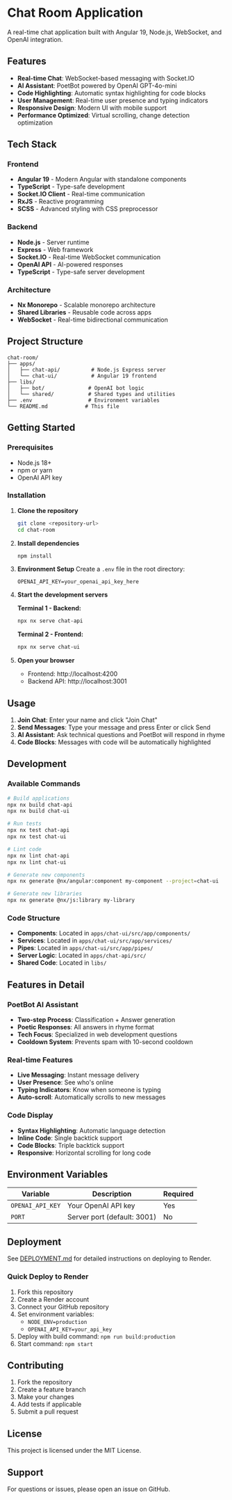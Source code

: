 # Chat Room Application

A real-time chat application built with Angular 19, Node.js, WebSocket, and OpenAI integration.

## Features

- **Real-time Chat**: WebSocket-based messaging with Socket.IO
- **AI Assistant**: PoetBot powered by OpenAI GPT-4o-mini
- **Code Highlighting**: Automatic syntax highlighting for code blocks
- **User Management**: Real-time user presence and typing indicators
- **Responsive Design**: Modern UI with mobile support
- **Performance Optimized**: Virtual scrolling, change detection optimization

## Tech Stack

### Frontend
- **Angular 19** - Modern Angular with standalone components
- **TypeScript** - Type-safe development
- **Socket.IO Client** - Real-time communication
- **RxJS** - Reactive programming
- **SCSS** - Advanced styling with CSS preprocessor

### Backend
- **Node.js** - Server runtime
- **Express** - Web framework
- **Socket.IO** - Real-time WebSocket communication
- **OpenAI API** - AI-powered responses
- **TypeScript** - Type-safe server development

### Architecture
- **Nx Monorepo** - Scalable monorepo architecture
- **Shared Libraries** - Reusable code across apps
- **WebSocket** - Real-time bidirectional communication

## Project Structure

```
chat-room/
├── apps/
│   ├── chat-api/          # Node.js Express server
│   └── chat-ui/           # Angular 19 frontend
├── libs/
│   ├── bot/              # OpenAI bot logic
│   └── shared/           # Shared types and utilities
├── .env                  # Environment variables
└── README.md            # This file
```

## Getting Started

### Prerequisites

- Node.js 18+ 
- npm or yarn
- OpenAI API key

### Installation

1. **Clone the repository**
   ```bash
   git clone <repository-url>
   cd chat-room
   ```

2. **Install dependencies**
   ```bash
   npm install
   ```

3. **Environment Setup**
   Create a `.env` file in the root directory:
   ```env
   OPENAI_API_KEY=your_openai_api_key_here
   ```

4. **Start the development servers**

   **Terminal 1 - Backend:**
   ```bash
   npx nx serve chat-api
   ```

   **Terminal 2 - Frontend:**
   ```bash
   npx nx serve chat-ui
   ```

5. **Open your browser**
   - Frontend: http://localhost:4200
   - Backend API: http://localhost:3001

## Usage

1. **Join Chat**: Enter your name and click "Join Chat"
2. **Send Messages**: Type your message and press Enter or click Send
3. **AI Assistant**: Ask technical questions and PoetBot will respond in rhyme
4. **Code Blocks**: Messages with code will be automatically highlighted

## Development

### Available Commands

```bash
# Build applications
npx nx build chat-api
npx nx build chat-ui

# Run tests
npx nx test chat-api
npx nx test chat-ui

# Lint code
npx nx lint chat-api
npx nx lint chat-ui

# Generate new components
npx nx generate @nx/angular:component my-component --project=chat-ui

# Generate new libraries
npx nx generate @nx/js:library my-library
```

### Code Structure

- **Components**: Located in `apps/chat-ui/src/app/components/`
- **Services**: Located in `apps/chat-ui/src/app/services/`
- **Pipes**: Located in `apps/chat-ui/src/app/pipes/`
- **Server Logic**: Located in `apps/chat-api/src/`
- **Shared Code**: Located in `libs/`

## Features in Detail

### PoetBot AI Assistant
- **Two-step Process**: Classification + Answer generation
- **Poetic Responses**: All answers in rhyme format
- **Tech Focus**: Specialized in web development questions
- **Cooldown System**: Prevents spam with 10-second cooldown

### Real-time Features
- **Live Messaging**: Instant message delivery
- **User Presence**: See who's online
- **Typing Indicators**: Know when someone is typing
- **Auto-scroll**: Automatically scrolls to new messages

### Code Display
- **Syntax Highlighting**: Automatic language detection
- **Inline Code**: Single backtick support
- **Code Blocks**: Triple backtick support
- **Responsive**: Horizontal scrolling for long code

## Environment Variables

| Variable | Description | Required |
|----------|-------------|----------|
| `OPENAI_API_KEY` | Your OpenAI API key | Yes |
| `PORT` | Server port (default: 3001) | No |

## Deployment

See [DEPLOYMENT.md](./DEPLOYMENT.md) for detailed instructions on deploying to Render.

### Quick Deploy to Render

1. Fork this repository
2. Create a Render account
3. Connect your GitHub repository
4. Set environment variables:
   - `NODE_ENV=production`
   - `OPENAI_API_KEY=your_api_key`
5. Deploy with build command: `npm run build:production`
6. Start command: `npm start`

## Contributing

1. Fork the repository
2. Create a feature branch
3. Make your changes
4. Add tests if applicable
5. Submit a pull request

## License

This project is licensed under the MIT License.

## Support

For questions or issues, please open an issue on GitHub.
